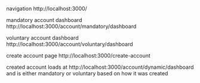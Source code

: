 navigation
http://localhost:3000/

mandatory account dashboard
http://localhost:3000/account/mandatory/dashboard

voluntary account dashboard
http://localhost:3000/account/voluntary/dashboard

create account page
http://localhost:3000/create-account

created account loads at
http://localhost:3000/account/dynamic/dashboard and is either mandatory or voluntary based on how it was created
